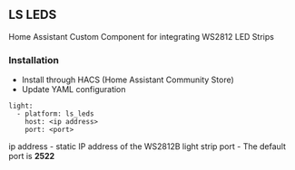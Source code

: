 ## LS LEDS
Home Assistant Custom Component for integrating WS2812 LED Strips

### Installation
- Install through HACS (Home Assistant Community Store)
- Update YAML configuration

```
light:
  - platform: ls_leds
    host: <ip address>
    port: <port>
```

ip address - static IP address of the WS2812B light strip
port - The default port is **2522**
